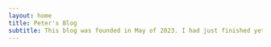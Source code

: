 ```yaml
---
layout: home
title: Peter's Blog
subtitle: This blog was founded in May of 2023. I had just finished yet another busy uni term and decided that writing is something I really enjoy doing. I decided to give the old github pages/jekyll approach another go. I am sure that throughout time it will adapt, flow and change. In the spirit of adventure that's brilliant!
---
```

